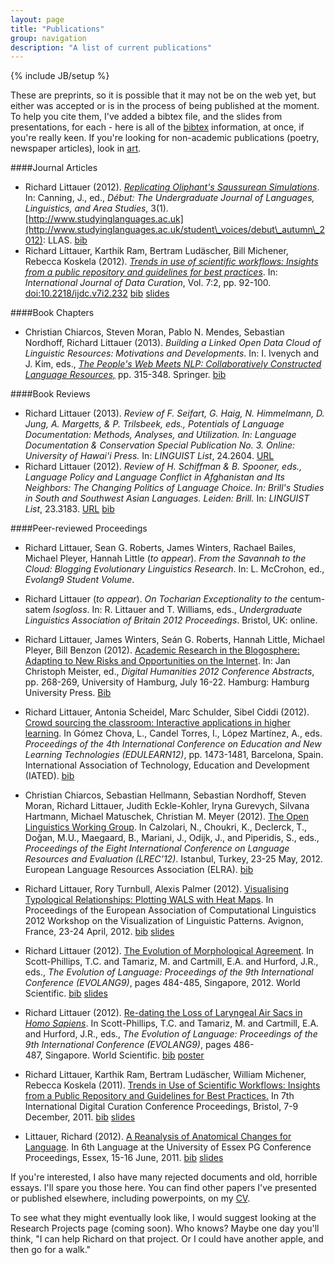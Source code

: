 ```yaml
---
layout: page
title: "Publications"
group: navigation
description: "A list of current publications"
---
```

{% include JB/setup %}

These are preprints, so it is possible that it may not be on the web yet, but either was accepted or is in the process of being published at the moment. To help you cite them, I've added a bibtex file, and the slides from presentations, for each - here is all of the [bibtex](http://www.burntfen.net/linguistics/publications.bib) information, at once, if you're really keen. If you're looking for non-academic publications (poetry, newspaper articles), look in [art](/art.html).

####Journal Articles

 * Richard Littauer (2012). [_Replicating Oliphant's Saussurean Simulations_](http://www.rlittauer.com/publications/LittDebut.pdf). In: Canning, J., ed., _Début: The Undergraduate Journal of Languages, Linguistics, and Area Studies_, 3(1). [http://www.studyinglanguages.ac.uk](http://www.studyinglanguages.ac.uk/student\_voices/debut\_autumn\_2012): LLAS. [bib](http://www.rlittauer.com/publications/bib/LittDebut.bib)  
 * Richard Littauer, Karthik Ram, Bertram Ludäscher, Bill Michener, Rebecca Koskela (2012). [_Trends in use of scientific workflows: Insights from a public repository and guidelines for best practices_](http://ijdc.net/index.php/ijdc/article/download/222/291). In: _International Journal of Data Curation_, Vol. 7:2, pp. 92-100. [doi:10.2218/ijdc.v7i2.232](http://ijdc.net/index.php/ijdc/article/view/222) [bib](http://www.burntfen.net/publications/bib/LittIJDC.bib) [slides](http://www.slideshare.net/RichLitt/trends-in-use-of-scientific-workflows-insights-from-a-public-repository-and-recommendations-for-best-practices)  

####Book Chapters

 * Christian Chiarcos, Steven Moran, Pablo N. Mendes, Sebastian Nordhoff, Richard Littauer (2013). _Building a Linked Open Data Cloud of Linguistic Resources: Motivations and Developments_. In: I. Ivenych and J. Kim, eds., [_The People's Web Meets NLP: Collaboratively Constructed Language Resources,_](https://www.springer.com/education+%26+language/linguistics/book/978-3-642-35084-9) pp. 315-348. Springer. [bib](http://www.rlittauer.com/publications/bib/ChiarcosLOD.bib)  

####Book Reviews

 * Richard Littauer (2013). _Review of F. Seifart, G. Haig, N. Himmelmann, D. Jung, A. Margetts, & P. Trilsbeek, eds., Potentials of Language Documentation: Methods, Analyses, and Utilization. In: Language Documentation & Conservation Special Publication No. 3. Online: University of Hawai'i Press._ In: _LINGUIST List_, 24.2604. [URL](http://linguistlist.org/pubs/reviews/get-review.cfm?SubID=12670360)  
 * Richard Littauer (2012). _Review of H. Schiffman & B. Spooner, eds., Language Policy and Language Conflict in Afghanistan and Its Neighbors: The Changing Politics of Language Choice. In: Brill's Studies in South and Southwest Asian Languages. Leiden: Brill._ In: _LINGUIST List_, 23.3183. [URL](http://linguistlist.org/pubs/reviews/get-review.cfm?SubID=4553348) [bib](http://www.rlittauer.com/publications/bib/LittLinguist.bib)  


####Peer-reviewed Proceedings

 * Richard Littauer, Sean G. Roberts, James Winters, Rachael Bailes, Michael Pleyer, Hannah Little (*to appear*). *From the Savannah to the Cloud: Blogging Evolutionary Linguistics Research*. In: L. McCrohon, ed., *Evolang9 Student Volume*.  
 * Richard Littauer (*to appear*). *On Tocharian Exceptionality to the* centum-satem *Isogloss*. In: R. Littauer and T. Williams, eds., *Undergraduate Linguistics Association of Britain 2012 Proceedings*. Bristol, UK: online.  
 * Richard Littauer, James Winters, Seán G. Roberts, Hannah Little, Michael Pleyer, Bill Benzon (2012). [Academic Research in the Blogosphere: Adapting to New Risks and Opportunities on the Internet](http://www.rlittauer.com/publications/LittDH.pdf). In: Jan Christoph Meister, ed., _Digital Humanities 2012 Conference Abstracts_, pp. 268-269, University of Hamburg, July 16-22. Hamburg: Hamburg University Press. [Bib](http://www.rlittauer.com/publications/LittDH.bib)
 * Richard Littauer, Antonia Scheidel, Marc Schulder, Sibel Ciddi (2012). [Crowd sourcing the classroom: Interactive applications in higher learning](http://www.burntfen.net/publications/LittEdulearn.pdf). In Gómez Chova, L., Candel Torres, I., López Martínez, A., eds. _Proceedings of the 4th International Conference on Education and New Learning Technologies (EDULEARN12)_, pp. 1473-1481, Barcelona, Spain. International Association of Technology, Education and Development (IATED). [bib](http://www.burntfen.net/publications/bib/LittEdulearn.bib)  
 * Christian Chiarcos, Sebastian Hellmann, Sebastian Nordhoff, Steven Moran, Richard Littauer, Judith Eckle-Kohler, Iryna Gurevych, Silvana Hartmann, Michael Matuschek, Christian M. Meyer (2012). [The Open Linguistics Working Group](http://www.burntfen.net/publications/OKFLREC.pdf). In Calzolari, N., Choukri, K., Declerck, T., Doğan, M.U., Maegaard, B., Mariani, J., Odijk, J., and Piperidis, S., eds., _Proceedings of the Eight International Conference on Language Resources and Evaluation (LREC'12)_. Istanbul, Turkey, 23-25 May, 2012. European Language Resources Association (ELRA). [bib](http://www.burntfen.net/publications/bib/OKFLREC.bib)  
 * Richard Littauer, Rory Turnbull, Alexis Palmer (2012). [Visualising Typological Relationships: Plotting WALS with Heat Maps](http://www.burntfen.net/publications/LittEACL.pdf). In Proceedings of the European Association of Computational Linguistics 2012 Workshop on the Visualization of Linguistic Patterns. Avignon, France, 23-24 April, 2012. [bib](http://www.burntfen.net/publications/bib/LittEACL.bib) [slides](http://www.slideshare.net/RichLitt/visualising-typological-relationships-plotting-wals-with-heat-maps)
  
 * Richard Littauer (2012). <a href="http://www.burntfen.net/merecat/wp-content/uploads/2012/01/The-Evolution-of-Morphological-Agreement.pdf">The Evolution of Morphological Agreement</a>. In Scott-Phillips, T.C. and Tamariz, M. and Cartmill, E.A. and Hurford, J.R., eds., _The Evolution of Language: Proceedings of the 9th International Conference (EVOLANG9)_, pages 484-485, Singapore, 2012. World Scientific. [bib](http://www.burntfen.net/publications/bib/LittEvoa.bib) [slides](http://www.slideshare.net/RichLitt/the-evolution-of-morphological-agreement)   
 * Richard Littauer (2012). <a href="http://www.burntfen.net/merecat/wp-content/uploads/2012/01/Re-dating-the-Loss-of-Laryngeal-Air-Sacs-in-Homo-Sapiens.pdf">Re-dating the Loss of Laryngeal Air Sacs in <em>Homo Sapiens</em></a>. In Scott-Phillips, T.C. and Tamariz, M. and Cartmill, E.A. and Hurford, J.R., eds., _The Evolution of Language: Proceedings of the 9th International Conference (EVOLANG9)_, pages 486-487, Singapore. World Scientific. [bib](http://www.burntfen.net/publications/bib/LittEvob.bib) [poster](http://www.burntfen.net/merecat/wp-content/uploads/2012/01/Re-dating-the-Loss-of-Laryngeal-Air-Sacs-in-Homo-Sapiens.pdf)   
 * Richard Littauer, Karthik Ram, Bertram Ludäscher, William Michener, Rebecca Koskela (2011). <a href="http://www.burntfen.net/merecat/wp-content/uploads/2012/01/Trends-in-Use-of-Scientific-Workflows-Insights-from-a-Public-Repository-and-Recommendations-for-Best-Practices.pdf">Trends in Use of Scientific Workflows: Insights from a Public Repository and Guidelines for Best Practices.</a> In 7th International Digital Curation Conference Proceedings, Bristol, 7-9 December, 2011. [bib](http://www.burntfen.net/publications/bib/LittIDCC.bib) [slides](http://www.slideshare.net/RichLitt/trends-in-use-of-scientific-workflows-insights-from-a-public-repository-and-recommendations-for-best-practices)   
 * Littauer, Richard (2012). <a href="http://www.burntfen.net/merecat/wp-content/uploads/2012/01/A-Reanalysis-of-Anatomical-Changes-for-Language-Re-Dating-the-Loss-of-Laryngeal-Air-Sacs-in-Homo-sapiens.pdf">A Reanalysis of Anatomical Changes for Language</a>. In 6th Language at the University of Essex PG Conference Proceedings, Essex, 15-16 June, 2011. [bib](http://www.burntfen.net/publications/bib/LittEssex.bib) [slides](http://www.slideshare.net/RichLitt/a-reanalysis-of-anatomical-changes-for-language)  

If you're interested, I also have many rejected documents and old, horrible essays. I'll spare you those here. You can find other papers I've presented or published elsewhere, including powerpoints, on my [CV](http://www.burntfen.net/linguistics/Littauer_CV.pdf).  

To see what they might eventually look like, I would suggest looking at the Research Projects page (coming soon). Who knows? Maybe one day you'll think, "I can help Richard on that project. Or I could have another apple, and then go for a walk."
